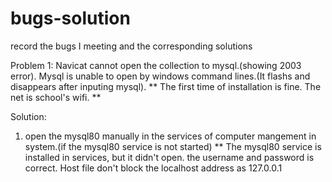 # bugs-solution
record the bugs I meeting and the corresponding solutions

Problem 1:
Navicat cannot open the collection to mysql.(showing 2003 error). 
Mysql is unable to open by windows command lines.(It flashs and disappears after inputing mysql).
**
The first time of installation is fine.
The net is school's wifi.
**

Solution:
1. open the mysql80 manually in the services of computer mangement in system.(if the mysql80 service is not started)
**
The mysql80 service is installed in services, but it didn't open. the username and password is correct.
Host file don't block the localhost address as 127.0.0.1
